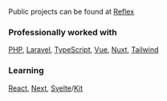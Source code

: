 Public projects can be found at [Reflex](https://github.com/teamreflex)

### Professionally worked with
[PHP](https://php.net), [Laravel](https://laravel.com), [TypeScript](https://typescriptlang.org), [Vue](https://vuejs.org), [Nuxt](https://nuxt.com), [Tailwind](https://tailwindcss.com/)

### Learning
[React](https://react.dev), [Next](https://nextjs.org), [Svelte](https://svelte.dev/)/[Kit](https://kit.svelte.dev/)
